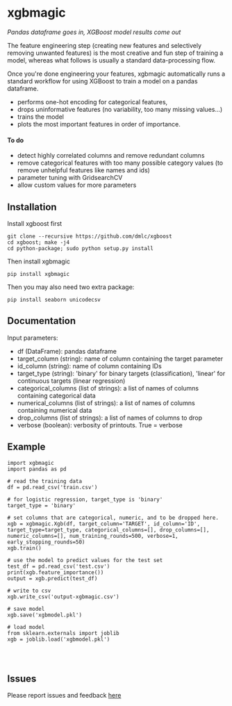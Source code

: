 # xgbmagic
*Pandas dataframe goes in, XGBoost model results come out*

The feature engineering step (creating new features and selectively removing unwanted features) is the most creative and fun step of training a model, whereas what follows is usually a standard data-processing flow.

Once you're done engineering your features, xgbmagic automatically runs a standard workflow for using XGBoost to train a model on a pandas dataframe.
- performs one-hot encoding for categorical features, 
- drops uninformative features (no variability, too many missing values...)
- trains the model
- plots the most important features in order of importance.

#### To do
- detect highly correlated columns and remove redundant columns
- remove categorical features with too many possible category values (to remove unhelpful features like names and ids)
- parameter tuning with GridsearchCV
- allow custom values for more parameters

## Installation
Install xgboost first
```
git clone --recursive https://github.com/dmlc/xgboost
cd xgboost; make -j4
cd python-package; sudo python setup.py install
```
Then install xgbmagic
```
pip install xgbmagic
```
Then you may also need two extra package:
```
pip install seaborn unicodecsv
```
## Documentation
Input parameters:
* df (DataFrame): pandas dataframe
* target_column (string): name of column containing the target parameter
* id_column (string): name of column containing IDs
* target_type (string): 'binary' for binary targets (classification), 'linear' for continuous targets (linear regression)
* categorical_columns (list of strings): a list of names of columns containing categorical data
* numerical_columns (list of strings): a list of names of columns containing numerical data
* drop_columns (list of strings): a list of names of columns to drop
* verbose (boolean): verbosity of printouts. True = verbose


## Example
```
import xgbmagic
import pandas as pd

# read the training data
df = pd.read_csv('train.csv')

# for logistic regression, target_type is 'binary'
target_type = 'binary'

# set columns that are categorical, numeric, and to be dropped here.
xgb = xgbmagic.Xgb(df, target_column='TARGET', id_column='ID', target_type=target_type, categorical_columns=[], drop_columns=[], numeric_columns=[], num_training_rounds=500, verbose=1, early_stopping_rounds=50)
xgb.train()

# use the model to predict values for the test set
test_df = pd.read_csv('test.csv')
print(xgb.feature_importance())
output = xgb.predict(test_df)

# write to csv
xgb.write_csv('output-xgbmagic.csv')

# save model
xgb.save('xgbmodel.pkl')

# load model
from sklearn.externals import joblib
xgb = joblib.load('xgbmodel.pkl')




```

## Issues
Please report issues and feedback [here](https://github.com/mirri66/xgbmagic/issues)

